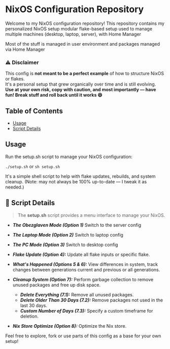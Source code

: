 # NixOS Configuration Repository

Welcome to my NixOS configuration repository! This repository contains my personalized NixOS setup modular flake-based setup used to manage multiple machines (desktop, laptop, server), with Home Manager

Most of the stuff is managed in user environment and packages managed via Home Manager

### ⚠️ Disclaimer

This config is **not meant to be a perfect example** of how to structure NixOS or flakes.  
It's a personal setup that grew organically over time and is still evolving.  
**Use at your own risk, copy with caution, and most 
importantly — have fun! Break stuff and roll back until it works 😄**

## Table of Contents

- [Usage](#usage)
- [Script Details](#script-details)


## Usage
Run the setup.sh script to manage your NixOS configuration:

` ./setup.sh ` or `sh setup.sh `

It's a simple shell script to help with flake updates, rebuilds, and system cleanup.
(Note: may not always be 100% up-to-date — I tweak it as needed.)

## 🔧 Script Details
>The **setup.sh** script provides a menu interface to manage your NixOS. 


- ***The Obezglaven Mode (Option 1)***  Switch to the server config
- ***The Laptop Mode (Option 2)***  Switch to laptop config
- ***The PC Mode (Option 3)***  Switch to desktop config

- ***Flake Update (Option 4):*** Update all flake inputs or specific flake.
- ***What's Happened (Options 5 & 6):*** View differences in system, track changes between generations current and previous or all generations.

- ***Cleanup System (Option 7):*** Perform garbage collection to remove unused packages and free up disk space.
    - ***Delete Everything (7.1):*** Remove all unused packages.
    - ***Delete Older Than 30 Days (7.2):*** Remove packages not used in the last 30 days.
    - ***Custom Number of Days (7.3):*** Specify a custom timeframe for deletion.

- ***Nix Store Optimize (Option 8):*** Optimize the Nix store.

Feel free to explore, fork or use parts of this config as a base for your own setup!